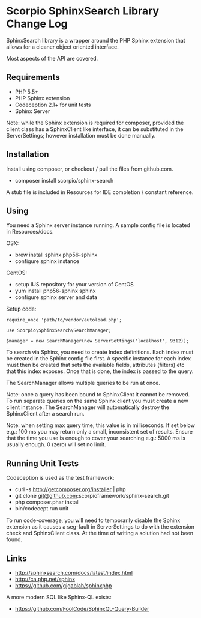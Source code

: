 Scorpio SphinxSearch Library Change Log
=======================================

SphinxSearch library is a wrapper around the PHP Sphinx extension that allows for a cleaner object oriented interface.

Most aspects of the API are covered.

Requirements
------------

 * PHP 5.5+
 * PHP Sphinx extension
 * Codeception 2.1+ for unit tests
 * Sphinx Server

Note: while the Sphinx extension is required for composer, provided the client class has a SphinxClient
like interface, it can be substituted in the ServerSettings; however installation must be done manually.

Installation
------------

Install using composer, or checkout / pull the files from github.com.

 * composer install scorpio/sphinx-search

A stub file is included in Resources for IDE completion / constant reference.

Using
-----

You need a Sphinx server instance running. A sample config file is located in Resources/docs.

OSX:

 * brew install sphinx php56-sphinx
 * configure sphinx instance

CentOS:

 * setup IUS repository for your version of CentOS
 * yum install php56-sphinx sphinx
 * configure sphinx server and data

Setup code:

    require_once 'path/to/vendor/autoload.php';

    use Scorpio\SphinxSearch\SearchManager;

    $manager = new SearchManager(new ServerSettings('localhost', 9312));

To search via Sphinx, you need to create Index definitions. Each index must be created
in the Sphinx config file first. A specific instance for each index must then be
created that sets the available fields, attributes (filters) etc that this index
exposes. Once that is done, the index is passed to the query.

The SearchManager allows multiple queries to be run at once.

Note: once a query has been bound to SphinxClient it cannot be removed. To run
separate queries on the same Sphinx client you must create a new client instance. The
SearchManager will automatically destroy the SphinxClient after a search run.

Note: when setting max query time, this value is in milliseconds. If set below e.g.: 100 ms
you may return only a small, inconsistent set of results. Ensure that the time you use is
enough to cover your searching e.g.: 5000 ms is usually enough. 0 (zero) will set no limit.

Running Unit Tests
------------------

Codeception is used as the test framework:

 * curl -s http://getcomposer.org/installer | php
 * git clone git@github.com:scorpioframework/sphinx-search.git
 * php composer.phar install
 * bin/codecept run unit

To run code-coverage, you will need to temporarily disable the Sphinx extension as it
causes a seg-fault in ServerSettings to do with the extension check and SphinxClient
class. At the time of writing a solution had not been found.

Links
-----

 * http://sphinxsearch.com/docs/latest/index.html
 * http://ca.php.net/sphinx
 * https://github.com/gigablah/sphinxphp

A more modern SQL like Sphinx-QL exists:

 * https://github.com/FoolCode/SphinxQL-Query-Builder